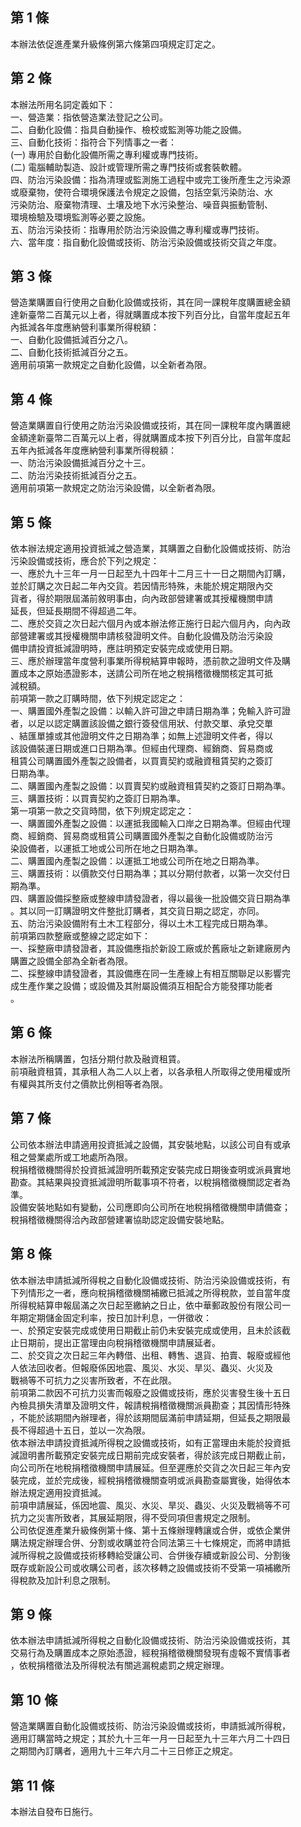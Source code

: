 第 1 條
-------
本辦法依促進產業升級條例第六條第四項規定訂定之。

第 2 條
-------
本辦法所用名詞定義如下：  
一、營造業：指依營造業法登記之公司。  
二、自動化設備：指具自動操作、檢校或監測等功能之設備。  
三、自動化技術：指符合下列情事之一者：  
 (一) 專用於自動化設備所需之專利權或專門技術。  
 (二) 電腦輔助製造、設計或管理所需之專門技術或套裝軟體。  
四、防治污染設備：指為清理或監測施工過程中或完工後所產生之污染源  
    或廢棄物，使符合環境保護法令規定之設備，包括空氣污染防治、水  
    污染防治、廢棄物清理、土壤及地下水污染整治、噪音與振動管制、  
    環境檢驗及環境監測等必要之設施。  
五、防治污染技術：指專用於防治污染設備之專利權或專門技術。  
六、當年度：指自動化設備或技術、防治污染設備或技術交貨之年度。

第 3 條
-------
營造業購置自行使用之自動化設備或技術，其在同一課稅年度購置總金額  
達新臺幣二百萬元以上者，得就購置成本按下列百分比，自當年度起五年  
內抵減各年度應納營利事業所得稅額：  
一、自動化設備抵減百分之八。  
二、自動化技術抵減百分之五。  
適用前項第一款規定之自動化設備，以全新者為限。

第 4 條
-------
營造業購置自行使用之防治污染設備或技術，其在同一課稅年度內購置總  
金額達新臺幣二百萬元以上者，得就購置成本按下列百分比，自當年度起  
五年內抵減各年度應納營利事業所得稅額：  
一、防治污染設備抵減百分之十三。  
二、防治污染技術抵減百分之五。  
適用前項第一款規定之防治污染設備，以全新者為限。

第 5 條
-------
依本辦法規定適用投資抵減之營造業，其購置之自動化設備或技術、防治  
污染設備或技術，應合於下列之規定：  
一、應於九十三年一月一日起至九十四年十二月三十一日之期間內訂購，  
    並於訂購之次日起二年內交貨。若因情形特殊，未能於規定期限內交  
    貨者，得於期限屆滿前敘明事由，向內政部營建署或其授權機關申請  
    延長，但延長期間不得超過二年。  
二、應於交貨之次日起六個月內或本辦法修正施行日起六個月內，向內政  
    部營建署或其授權機關申請核發證明文件。自動化設備及防治污染設  
    備申請投資抵減證明時，應註明預定安裝完成或使用日期。  
三、應於辦理當年度營利事業所得稅結算申報時，憑前款之證明文件及購  
    置成本之原始憑證影本，送請公司所在地之稅捐稽徵機關核定其可抵  
    減稅額。  
前項第一款之訂購時間，依下列規定認定之：  
一、購置國外產製之設備：以輸入許可證之申請日期為準；免輸入許可證  
    者，以足以認定購置該設備之銀行簽發信用狀、付款交單、承兌交單  
    、結匯單據或其他證明文件之日期為準；如無上述證明文件者，得以  
    該設備裝運日期或進口日期為準。但經由代理商、經銷商、貿易商或  
    租賃公司購置國外產製之設備者，以買賣契約或融資租賃契約之簽訂  
    日期為準。  
二、購置國內產製之設備：以買賣契約或融資租賃契約之簽訂日期為準。  
三、購置技術：以買賣契約之簽訂日期為準。  
第一項第一款之交貨時間，依下列規定認定之：  
一、購置國外產製之設備：以運抵我國輸入口岸之日期為準。但經由代理  
    商、經銷商、貿易商或租賃公司購置國外產製之自動化設備或防治污  
    染設備者，以運抵工地或公司所在地之日期為準。  
二、購置國內產製之設備：以運抵工地或公司所在地之日期為準。  
三、購置技術：以價款交付日期為準；其以分期付款者，以第一次交付日  
    期為準。  
四、購置設備採整廠或整線申請發證者，得以最後一批設備交貨日期為準  
    。其以同一訂購證明文件整批訂購者，其交貨日期之認定，亦同。  
五、防治污染設備附有土木工程部分，得以土木工程完成日期為準。  
前項第四款整廠或整線之認定如下：  
一、採整廠申請發證者，其設備應指於新設工廠或於舊廠址之新建廠房內  
    購置之設備全部為全新者為限。  
二、採整線申請發證者，其設備應在同一生產線上有相互關聯足以影響完  
    成生產作業之設備；或設備及其附屬設備須互相配合方能發揮功能者  
    。

第 6 條
-------
本辦法所稱購置，包括分期付款及融資租賃。  
前項融資租賃，其承租人為二人以上者，以各承租人所取得之使用權或所  
有權與其所支付之價款比例相等者為限。

第 7 條
-------
公司依本辦法申請適用投資抵減之設備，其安裝地點，以該公司自有或承  
租之營業處所或工地處所為限。  
稅捐稽徵機關得於投資抵減證明所載預定安裝完成日期後查明或派員實地  
勘查。其結果與投資抵減證明所載事項不符者，以稅捐稽徵機關認定者為  
準。  
設備安裝地點如有變動，公司應即向公司所在地稅捐稽徵機關申請備查；  
稅捐稽徵機關得洽內政部營建署協助認定設備安裝地點。

第 8 條
-------
依本辦法申請抵減所得稅之自動化設備或技術、防治污染設備或技術，有  
下列情形之一者，應向稅捐稽徵機關補繳已抵減之所得稅款，並自當年度  
所得稅結算申報屆滿之次日起至繳納之日止，依中華郵政股份有限公司一  
年期定期儲金固定利率，按日加計利息，一併徵收：  
一、於預定安裝完成或使用日期截止前仍未安裝完成或使用，且未於該截  
    止日期前，提出正當理由向稅捐稽徵機關申請展延者。  
二、於交貨之次日起三年內轉借、出租、轉售、退貨、拍賣、報廢或經他  
    人依法回收者。但報廢係因地震、風災、水災、旱災、蟲災、火災及  
    戰禍等不可抗力之災害所致者，不在此限。  
前項第二款因不可抗力災害而報廢之設備或技術，應於災害發生後十五日  
內檢具損失清單及證明文件，報請稅捐稽徵機關派員勘查；其因情形特殊  
，不能於該期間內辦理者，得於該期間屆滿前申請延期，但延長之期限最  
長不得超過十五日，並以一次為限。  
依本辦法申請投資抵減所得稅之設備或技術，如有正當理由未能於投資抵  
減證明書所載預定安裝完成日期前完成安裝者，得於該完成日期截止前，  
向公司所在地稅捐稽徵機關申請展延。但至遲應於交貨之次日起三年內安  
裝完成，並於完成後，經稅捐稽徵機關查明或派員勘查屬實後，始得依本  
辦法規定適用投資抵減。  
前項申請展延，係因地震、風災、水災、旱災、蟲災、火災及戰禍等不可  
抗力之災害所致者，其展延期限，得不受同項但書規定之限制。  
公司依促進產業升級條例第十條、第十五條辦理轉讓或合併，或依企業併  
購法規定辦理合併、分割或收購並符合同法第三十七條規定，而將申請抵  
減所得稅之設備或技術移轉給受讓公司、合併後存續或新設公司、分割後  
既存或新設公司或收購公司者，該次移轉之設備或技術不受第一項補繳所  
得稅款及加計利息之限制。

第 9 條
-------
依本辦法申請抵減所得稅之自動化設備或技術、防治污染設備或技術，其  
交易行為及購置成本之原始憑證，經稅捐稽徵機關發現有虛報不實情事者  
，依稅捐稽徵法及所得稅法有關逃漏稅處罰之規定辦理。

第 10 條
--------
營造業購置自動化設備或技術、防治污染設備或技術，申請抵減所得稅，  
適用訂購當時之規定；其於九十三年一月一日起至九十三年六月二十四日  
之期間內訂購者，適用九十三年六月二十三日修正之規定。

第 11 條
--------
本辦法自發布日施行。


